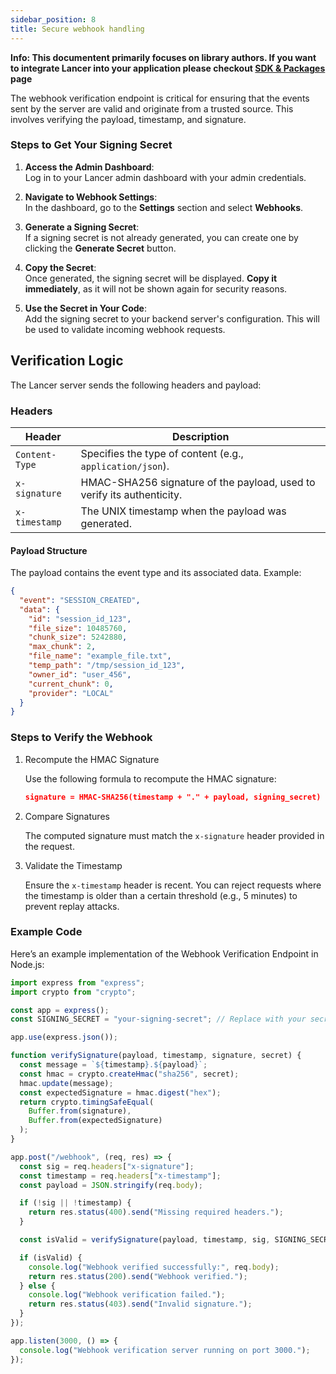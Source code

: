 ```yaml
---
sidebar_position: 8
title: Secure webhook handling
---
```


**Info: This documentent primarily focuses on library authors. If you want to integrate Lancer into your application please checkout [SDK & Packages](/docs/quickstart.md) page**

The webhook verification endpoint is critical for ensuring that the events sent by the server are valid and originate from a trusted source. This involves verifying the payload, timestamp, and signature.

### Steps to Get Your Signing Secret

1. **Access the Admin Dashboard**:  
   Log in to your Lancer admin dashboard with your admin credentials.

2. **Navigate to Webhook Settings**:  
   In the dashboard, go to the **Settings** section and select **Webhooks**.

3. **Generate a Signing Secret**:  
   If a signing secret is not already generated, you can create one by clicking the **Generate Secret** button.

4. **Copy the Secret**:  
   Once generated, the signing secret will be displayed. **Copy it immediately**, as it will not be shown again for security reasons.

5. **Use the Secret in Your Code**:  
   Add the signing secret to your backend server's configuration. This will be used to validate incoming webhook requests.

## Verification Logic

The Lancer server sends the following headers and payload:

### Headers

| Header           | Description                                                                 |
|-------------------|-----------------------------------------------------------------------------|
| `Content-Type`    | Specifies the type of content (e.g., `application/json`).                  |
| `x-signature`     | HMAC-SHA256 signature of the payload, used to verify its authenticity.     |
| `x-timestamp`     | The UNIX timestamp when the payload was generated.                        |

#### Payload Structure

The payload contains the event type and its associated data. Example:

```json
{
  "event": "SESSION_CREATED",
  "data": {
    "id": "session_id_123",
    "file_size": 10485760,
    "chunk_size": 5242880,
    "max_chunk": 2,
    "file_name": "example_file.txt",
    "temp_path": "/tmp/session_id_123",
    "owner_id": "user_456",
    "current_chunk": 0,
    "provider": "LOCAL"
  }
}
```

### Steps to Verify the Webhook

1. Recompute the HMAC Signature

    Use the following formula to recompute the HMAC signature:

    ```json
    signature = HMAC-SHA256(timestamp + "." + payload, signing_secret)
    ```

2. Compare Signatures

    The computed signature must match the `x-signature` header provided in the request.

3. Validate the Timestamp

    Ensure the `x-timestamp` header is recent. You can reject requests where the timestamp is older than a certain threshold (e.g., 5 minutes) to prevent replay attacks.


### Example Code

Here’s an example implementation of the Webhook Verification Endpoint in Node.js:

```javascript
import express from "express";
import crypto from "crypto";

const app = express();
const SIGNING_SECRET = "your-signing-secret"; // Replace with your secret key

app.use(express.json());

function verifySignature(payload, timestamp, signature, secret) {
  const message = `${timestamp}.${payload}`;
  const hmac = crypto.createHmac("sha256", secret);
  hmac.update(message);
  const expectedSignature = hmac.digest("hex");
  return crypto.timingSafeEqual(
    Buffer.from(signature),
    Buffer.from(expectedSignature)
  );
}

app.post("/webhook", (req, res) => {
  const sig = req.headers["x-signature"];
  const timestamp = req.headers["x-timestamp"];
  const payload = JSON.stringify(req.body);

  if (!sig || !timestamp) {
    return res.status(400).send("Missing required headers.");
  }

  const isValid = verifySignature(payload, timestamp, sig, SIGNING_SECRET);

  if (isValid) {
    console.log("Webhook verified successfully:", req.body);
    return res.status(200).send("Webhook verified.");
  } else {
    console.log("Webhook verification failed.");
    return res.status(403).send("Invalid signature.");
  }
});

app.listen(3000, () => {
  console.log("Webhook verification server running on port 3000.");
});
```